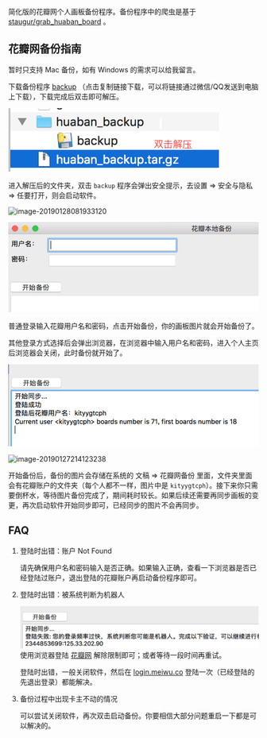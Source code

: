 简化版的花瓣网个人画板备份程序。备份程序中的爬虫是基于 [staugur/grab_huaban_board](https://github.com/staugur/grab_huaban_board) 。



## 花瓣网备份指南

暂时只支持 Mac 备份，如有 Windows 的需求可以给我留言。

下载备份程序 [backup](https://7465-test-3c9b5e-1258459492.tcb.qcloud.la/huaban_backup.tar.gz) （点击复制链接下载，可以将链接通过微信/QQ发送到电脑上下载），下载完成后双击即可解压。

![](https://raw.githubusercontent.com/ZhuPeng/grab_huaban_board/master/image/untar.png)



进入解压后的文件夹，双击 `backup` 程序会弹出安全提示，去设置 => 安全与隐私 => 任要打开，则会启动软件。

![image-20190128081933120](https://7465-test-3c9b5e-1258459492.tcb.qcloud.la/huaban_backup/safe.png)



![image-20190126215849044](https://raw.githubusercontent.com/ZhuPeng/grab_huaban_board/master/image/start.png)



普通登录输入花瓣用户名和密码，点击开始备份，你的画板图片就会开始备份了。

其他登录方式选择后会弹出浏览器，在浏览器中输入用户名和密码，进入个人主页后浏览器会关闭，此时备份就开始了。

![image-20190126220220140](https://raw.githubusercontent.com/ZhuPeng/grab_huaban_board/master/image/start_log.png)

![image-20190127214123238](https://7465-test-3c9b5e-1258459492.tcb.qcloud.la/huaban_backup/doc_backpu.png?sign=12f4d7509e5bcc144a736353c4aa8993&t=1548596439)



开始备份后，备份的图片会存储在系统的 文稿 => 花瓣网备份 里面，文件夹里面会有花瓣账户的文件夹（每个人都不一样，图片中是 `kityygtcph`）。接下来你只需要倒杯水，等待图片备份完成了，期间耗时较长。如果后续还需要再同步画板的变更，再次启动软件开始同步即可，已经同步的图片不会再同步。



## FAQ

1. 登陆时出错：账户 Not Found

   请先确保用户名和密码输入是否正确。如果输入正确，查看一下浏览器是否已经登陆过账户，退出登陆的花瓣账户再启动备份程序即可。

   

2. 登陆时出错：被系统判断为机器人

   ![image-20190126221031061](https://raw.githubusercontent.com/ZhuPeng/grab_huaban_board/master/image/robot.png)使用浏览器登陆 [花瓣网](http://login.meiwu.co) 解除限制即可；或者等待一段时间再重试。

   登陆时出错，一般关闭软件，然后在 [login.meiwu.co](http://login.meiwu.co) 登陆一次（已经登陆的先退出登录）都能解决。

   

3. 备份过程中出现卡主不动的情况

   可以尝试关闭软件，再次双击启动备份。你要相信大部分问题重启一下都是可以解决的。